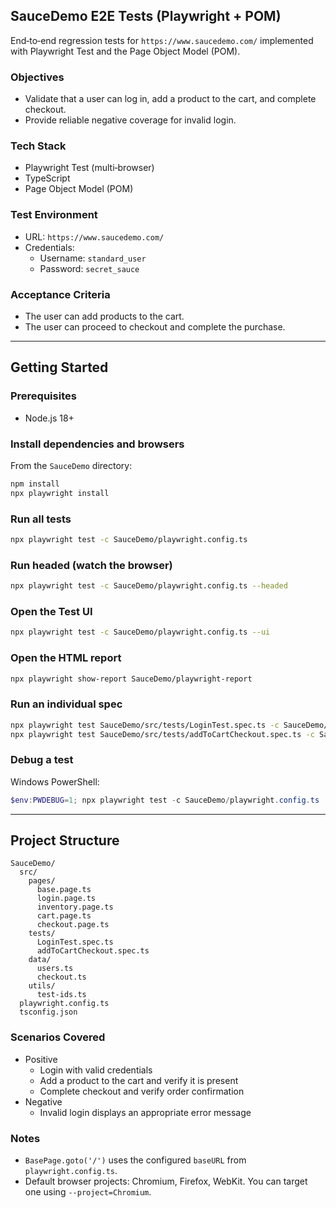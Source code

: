 ## SauceDemo E2E Tests (Playwright + POM)

End‑to‑end regression tests for `https://www.saucedemo.com/` implemented with Playwright Test and the Page Object Model (POM).

### Objectives
- Validate that a user can log in, add a product to the cart, and complete checkout.
- Provide reliable negative coverage for invalid login.

### Tech Stack
- Playwright Test (multi‑browser)
- TypeScript
- Page Object Model (POM)

### Test Environment
- URL: `https://www.saucedemo.com/`
- Credentials:
  - Username: `standard_user`
  - Password: `secret_sauce`

### Acceptance Criteria
- The user can add products to the cart.
- The user can proceed to checkout and complete the purchase.

---

## Getting Started

### Prerequisites
- Node.js 18+

### Install dependencies and browsers
From the `SauceDemo` directory:
```bash
npm install
npx playwright install
```

### Run all tests
```bash
npx playwright test -c SauceDemo/playwright.config.ts
```

### Run headed (watch the browser)
```bash
npx playwright test -c SauceDemo/playwright.config.ts --headed
```

### Open the Test UI
```bash
npx playwright test -c SauceDemo/playwright.config.ts --ui
```

### Open the HTML report
```bash
npx playwright show-report SauceDemo/playwright-report
```

### Run an individual spec
```bash
npx playwright test SauceDemo/src/tests/LoginTest.spec.ts -c SauceDemo/playwright.config.ts
npx playwright test SauceDemo/src/tests/addToCartCheckout.spec.ts -c SauceDemo/playwright.config.ts
```

### Debug a test
Windows PowerShell:
```powershell
$env:PWDEBUG=1; npx playwright test -c SauceDemo/playwright.config.ts
```

---

## Project Structure
```
SauceDemo/
  src/
    pages/
      base.page.ts
      login.page.ts
      inventory.page.ts
      cart.page.ts
      checkout.page.ts
    tests/
      LoginTest.spec.ts
      addToCartCheckout.spec.ts
    data/
      users.ts
      checkout.ts
    utils/
      test-ids.ts
  playwright.config.ts
  tsconfig.json
```

### Scenarios Covered
- Positive
  - Login with valid credentials
  - Add a product to the cart and verify it is present
  - Complete checkout and verify order confirmation
- Negative
  - Invalid login displays an appropriate error message

### Notes
- `BasePage.goto('/')` uses the configured `baseURL` from `playwright.config.ts`.
- Default browser projects: Chromium, Firefox, WebKit. You can target one using `--project=Chromium`.

